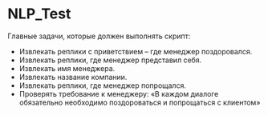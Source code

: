 # NLP_Test
Главные задачи, которые должен выполнять скрипт:
- Извлекать реплики с приветствием – где менеджер поздоровался.
- Извлекать реплики, где менеджер представил себя. 
- Извлекать имя менеджера. 
- Извлекать название компании. 
- Извлекать реплики, где менеджер попрощался.
- Проверять требование к менеджеру: «В каждом диалоге обязательно необходимо поздороваться и попрощаться с клиентом»
